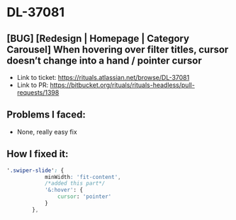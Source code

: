 # DL-37081

## [BUG] [Redesign | Homepage | Category Carousel] When hovering over filter titles, cursor doesn’t change into a hand / pointer cursor

- Link to ticket: https://rituals.atlassian.net/browse/DL-37081
- Link to PR: https://bitbucket.org/rituals/rituals-headless/pull-requests/1398

## Problems I faced: 

- None, really easy fix

## How I fixed it:

```css
'.swiper-slide': {
            minWidth: 'fit-content',
            /*added this part*/
            '&:hover': {
                cursor: 'pointer'
            }
        },
```